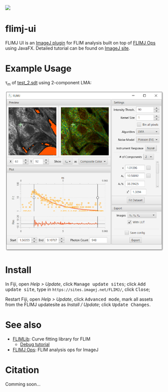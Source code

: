 [![](https://travis-ci.com/flimlib/flimj-ui.svg?branch=master)](https://travis-ci.com/flimlib/flimj-ui)

# flimj-ui

FLIMJ UI is an [ImageJ plugin](http://imagej.github.io/Plugins) for FLIM analysis built on top of [FLIMJ Ops](https://github.com/flimlib/flimj-ops) using JavaFX. Detailed tutorial can be found on [ImageJ site](http://imagej.github.io/FLIMJ).

# Example Usage

τ<sub>m</sub> of [test_2.sdt](https://github.com/flimlib/flimj-ops/blob/master/test_files/test2.sdt) using 2-component LMA:

![](images/example%20screenshot.png)

# Install

In Fiji, open *Help > Update*, click <kbd>Manage update sites</kbd>; click <kbd>Add update site</kbd>, type in `https://sites.imagej.net/FLIMJ/`, click <kbd>Close</kbd>;

Restart Fiji, open *Help > Update*, click <kbd>Advanced mode</kbd>, mark all assets from the FLIMJ updatesite as *Install / Update*; click <kbd>Update Changes</kbd>.

# See also

 - [FLIMLib](https://github.com/flimlib/flimlib): Curve fitting library for FLIM
   - [Debug tutorial](https://github.com/flimlib/flimlib/wiki/Debugging)
 - [FLIMJ Ops](https://github.com/flimlib/flimj-ops): FLIM analysis ops for ImageJ

# Citation

Comming soon...
